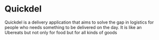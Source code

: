 # Quickdel
Quickdel is a delivery application that aims to solve the gap in logistics for people who needs something to be delivered on the day. It is like an Ubereats but not only for food
but for all kinds of goods
